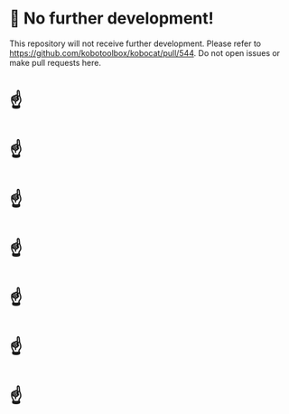 🛑 No further development!
=========================
This repository will not receive further development.
Please refer to https://github.com/kobotoolbox/kobocat/pull/544. Do not open issues or make pull requests here.

☝
=

☝
=

☝
=

☝
=

☝
=

☝
=

☝
=
